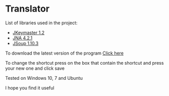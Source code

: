 # Translator

List of libraries used in the project:

 * [JKeymaster 1.2](https://github.com/tulskiy/jkeymaster)
 * [JNA 4.2.1](https://github.com/java-native-access/jna)
 * [JSoup 1.10.3](https://jsoup.org)

To download the latest version of the program [Click here](http://www.mediafire.com/file/w8h7e1v3dd8zg3o/Translatorv1.5.zip)

To change the shortcut press on the box that contain the shortcut
and press your new one and click save

Tested on Windows 10, 7 and Ubuntu

I hope you find it useful

